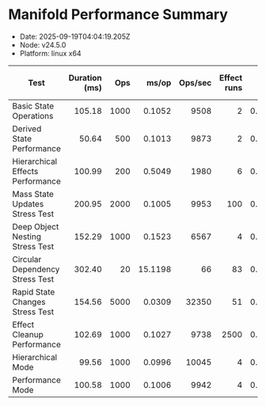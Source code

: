 # Manifold Performance Summary

- Date: 2025-09-19T04:04:19.205Z
- Node: v24.5.0
- Platform: linux x64

| Test | Duration (ms) | Ops | ms/op | Ops/sec | Effect runs | Avg (ms) | Med (ms) | P95 (ms) | P99 (ms) | Min/Max (ms) | CPU u/s (ms) | Mem start/end/Δ (MB) | GC? |
|---|---:|---:|---:|---:|---:|---:|---:|---:|---:|---:|---:|---:|:--:|
| Basic State Operations | 105.18 | 1000 | 0.1052 | 9508 | 2 | 0.0481 | 0.0135 | 0.0135 | 0.0135 | 0.0135/0.0827 | 4.6/0.9 | 35.79/36.45/0.66 |  |
| Derived State Performance | 50.64 | 500 | 0.1013 | 9873 | 2 | 0.0078 | 0.0016 | 0.0016 | 0.0016 | 0.0016/0.0139 | 1.0/0.0 | 36.64/36.82/0.18 |  |
| Hierarchical Effects Performance | 100.99 | 200 | 0.5049 | 1980 | 6 | 0.0074 | 0.0047 | 0.0081 | 0.0081 | 0.0022/0.0214 | 0.6/0.0 | 36.91/36.99/0.08 |  |
| Mass State Updates Stress Test | 200.95 | 2000 | 0.1005 | 9953 | 100 | 0.0010 | 0.0007 | 0.0012 | 0.0030 | 0.0005/0.0210 | 2.0/0.0 | 37.48/37.79/0.31 |  |
| Deep Object Nesting Stress Test | 152.29 | 1000 | 0.1523 | 6567 | 4 | 0.0138 | 0.0056 | 0.0134 | 0.0134 | 0.0029/0.0335 | 1.8/0.9 | 37.90/39.56/1.66 |  |
| Circular Dependency Stress Test | 302.40 | 20 | 15.1198 | 66 | 83 | 0.0022 | 0.0012 | 0.0044 | 0.0133 | 0.0004/0.0283 | 3.0/0.0 | 39.68/40.05/0.38 |  |
| Rapid State Changes Stress Test | 154.56 | 5000 | 0.0309 | 32350 | 51 | 0.0015 | 0.0009 | 0.0023 | 0.0027 | 0.0005/0.0227 | 3.8/0.0 | 40.15/41.87/1.71 |  |
| Effect Cleanup Performance | 102.69 | 1000 | 0.1027 | 9738 | 2500 | 0.0003 | 0.0002 | 0.0004 | 0.0008 | 0.0001/0.0177 | 5.4/0.0 | 41.99/44.30/2.31 |  |
| Hierarchical Mode | 99.56 | 1000 | 0.0996 | 10045 | 4 | 0.0140 | 0.0038 | 0.0147 | 0.0147 | 0.0002/0.0373 | 1.1/0.0 | 44.80/44.90/0.10 |  |
| Performance Mode | 100.58 | 1000 | 0.1006 | 9942 | 4 | 0.0092 | 0.0034 | 0.0038 | 0.0038 | 0.0002/0.0296 | 4.1/0.6 | 44.92/45.02/0.10 |  |

